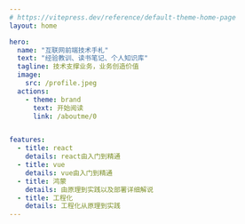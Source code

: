 ```yaml
---
# https://vitepress.dev/reference/default-theme-home-page
layout: home

hero:
  name: "互联网前端技术手札"
  text: "经验教训、读书笔记、个人知识库"
  tagline: 技术支撑业务，业务创造价值
  image:
    src: /profile.jpeg
  actions:
    - theme: brand
      text: 开始阅读
      link: /aboutme/0  


features:
  - title: react
    details: react由入门到精通
  - title: vue
    details: vue由入门到精通
  - title: 鸿蒙
    details: 由原理到实践以及部署详细解说
  - title: 工程化
    details: 工程化从原理到实践
---
```


